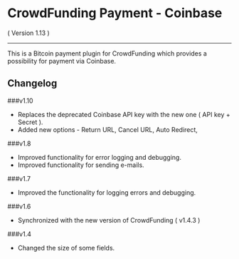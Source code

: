 CrowdFunding Payment - Coinbase
==========================
( Version 1.13 )
- - -

This is a Bitcoin payment plugin for CrowdFunding which provides a possibility for payment via Coinbase.

Changelog
---------

###v1.10
* Replaces the deprecated Coinbase API key with the new one ( API key + Secret ).
* Added new options - Return URL, Cancel URL, Auto Redirect, 

###v1.8
* Improved functionality for error logging and debugging.
* Improved functionality for sending e-mails.

###v1.7
* Improved the functionality for logging errors and debugging. 

###v1.6
* Synchronized with the new version of CrowdFunding ( v1.4.3 )

###v1.4
* Changed the size of some fields.